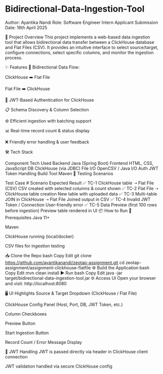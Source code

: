 # Bidirectional-Data-Ingestion-Tool
Author: Ayantika Nandi
Role: Software Engineer Intern Applicant
Submission Date: 16th April 2025

📘 Project Overview
This project implements a web-based data ingestion tool that allows bidirectional data transfer between a ClickHouse database and Flat Files (CSV). It provides an intuitive interface to select source/target, configure connections, select specific columns, and monitor the ingestion process.

✨ Features
🔄 Bidirectional Data Flow:

ClickHouse ➡️ Flat File

Flat File ➡️ ClickHouse

🔐 JWT-Based Authentication for ClickHouse

📋 Schema Discovery & Column Selection

⚙️ Efficient ingestion with batching support

📊 Real-time record count & status display

❌ Friendly error handling & user feedback

🛠️ Tech Stack

Component	Tech Used
Backend	Java (Spring Boot)
Frontend	HTML, CSS, JavaScript
DB	ClickHouse (via JDBC)
File I/O	OpenCSV / Java I/O
Auth	JWT Token Handling
Build Tool	Maven
🧪 Testing Scenarios

Test Case #	Scenario	Expected Result
✅ TC-1	ClickHouse table ➝ Flat File (CSV)	CSV created with selected columns & count shown
✅ TC-2	Flat File ➝ ClickHouse table creation	New table with uploaded data
✅ TC-3	Multi-table JOIN in ClickHouse ➝ Flat File	Joined output in CSV
✅ TC-4	Invalid JWT Token / Connection	User-friendly error
✅ TC-5	Data Preview (first 100 rows before ingestion)	Preview table rendered in UI
📦 How to Run
🔧 Prerequisites
Java 11+

Maven

ClickHouse running (local/docker)

CSV files for ingestion testing

📥 Clone the Repo
bash
Copy
Edit
git clone https://github.com/ayantikanandi/zeotap-assignment.git
cd zeotap-assignment/assignment-clickhouse-flatfile
⚙️ Build the Application
bash
Copy
Edit
mvn clean install
▶️ Run
bash
Copy
Edit
java -jar target/bidirectional-data-ingestion-tool.jar
🌐 Access UI
Open your browser and visit:
http://localhost:8080

🖥️ UI Highlights
Source & Target Dropdown (ClickHouse / Flat File)

ClickHouse Config Panel (Host, Port, DB, JWT Token, etc.)

Column Checkboxes

Preview Button

Start Ingestion Button

Record Count / Error Message Display

🔐 JWT Handling
JWT is passed directly via header in ClickHouse client connection

JWT validation handled via secure ClickHouse config
